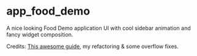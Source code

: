 # app_food_demo

A nice looking Food Demo application UI with cool sidebar animation and fancy widget composition.

Credits: [This awesome guide](https://youtu.be/dsWzN2nzazA), my refactoring & some overflow fixes.